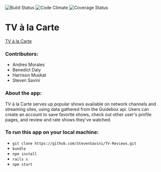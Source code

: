 ![Build Status](https://codeship.com/projects/8adc15e0-0688-0135-c77a-621c5691c49a/status?branch=master)
![Code Climate](https://codeclimate.com/github/StevenSavini/TV-Reviews.png)
![Coverage Status](https://coveralls.io/repos/github/StevenSavini/TV-Reviews/badge.png?branch=master)


# TV à la Carte

[TV à la Carte](https://www.tv-reviews.herokuapp.com)

### Contributors:

* Andres Morales
* Benedict Daly
* Harrison Muskat
* Steven Savini

### About the app:

TV à la Carte serves up popular shows available on network channels and streaming sites, using data gathered from the Guidebox api. Users can create an account to save favorite shows, check out other user's profile pages, and review and rate shows they've watched.

### To run this app on your local machine:

* `git clone https://github.com/StevenSavini/TV-Reviews.git`
* `bundle`
* `npm install`
* `rails s`
* `npm start`
